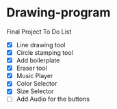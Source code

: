 # Drawing-program
Final Project
To Do List
- [x] Line drawing tool
- [X] Circle stamping tool
- [x] Add boilerplate
- [X] Eraser tool
- [X] Music Player
- [X] Color Selector
- [X] Size Selector
- [ ] Add Audio for the buttons
